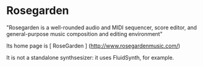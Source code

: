#  Rosegarden 

"Rosegarden is a well-rounded audio and MIDI sequencer, score editor, 
      and general-purpose music composition and editing environment"

Its home page is
 [
	RoseGarden
      ] (http://www.rosegardenmusic.com/)


It is not a standalone synthsesizer: it uses FluidSynth,
      for example.


